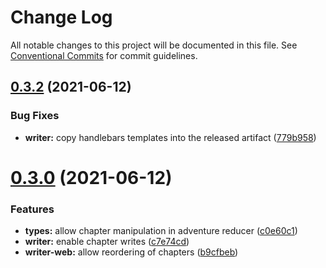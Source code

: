 # Change Log

All notable changes to this project will be documented in this file.
See [Conventional Commits](https://conventionalcommits.org) for commit guidelines.

## [0.3.2](https://github.com/kanej/dungeon-notes/compare/v0.3.1...v0.3.2) (2021-06-12)

### Bug Fixes

- **writer:** copy handlebars templates into the released artifact ([779b958](https://github.com/kanej/dungeon-notes/commit/779b958904dcda6d3be8bf2761d5f012acefbfaa))

# [0.3.0](https://github.com/kanej/dungeon-notes/compare/v0.2.6...v0.3.0) (2021-06-12)

### Features

- **types:** allow chapter manipulation in adventure reducer ([c0e60c1](https://github.com/kanej/dungeon-notes/commit/c0e60c1d5d75c35cbacaf7ee47471ac3ad922e49))
- **writer:** enable chapter writes ([c7e74cd](https://github.com/kanej/dungeon-notes/commit/c7e74cd1471be2be267719831838625b2f6793a9))
- **writer-web:** allow reordering of chapters ([b9cfbeb](https://github.com/kanej/dungeon-notes/commit/b9cfbeb5c8432ecee66e392b6eac192e27e3247b))
